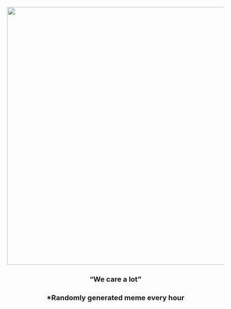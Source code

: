 <p align="center">
        <img src="https://i.redd.it/j9cy0yrn0n091.gif" width="600" height="600">
        </p>
        <h3 align="center">“We care a lot”</h3>
        <h3 align="center">*Randomly generated meme every hour</h3>
    